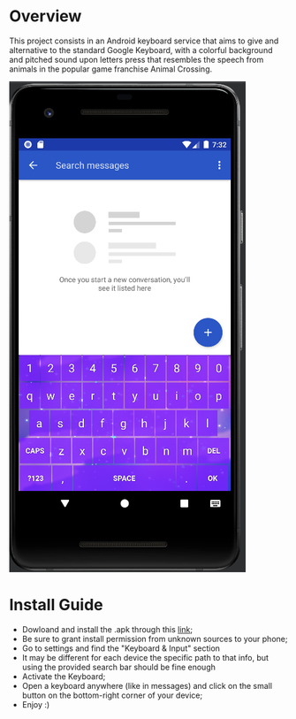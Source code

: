 # Overview

This project consists in an Android keyboard service that aims to give and alternative to the standard Google Keyboard, with a colorful background and pitched sound upon letters press that resembles the speech from animals in the popular game franchise Animal Crossing.

![](img.PNG)

# Install Guide

 - Dowloand and install the .apk through this [link](https://github.com/mghezzi-dev/AnimaleseKeyboard/releases/tag/Latest);
 - Be sure to grant install permission from unknown sources to your phone;
 - Go to settings and find the "Keyboard & Input" section
  - It may be different for each device the specific path to that info, but using the provided search bar should be fine enough
 - Activate the Keyboard;
 - Open a keyboard anywhere (like in messages) and click on the small button on the bottom-right corner of your device;
 - Enjoy :)
